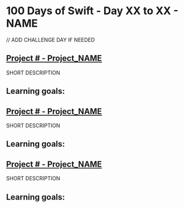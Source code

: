 # 100 Days of Swift - Day XX to XX - NAME

// ADD CHALLENGE DAY IF NEEDED

## [Project # - Project_NAME](Project%20#)
SHORT DESCRIPTION

Learning goals:
- 

## [Project # - Project_NAME](Project%20#)
SHORT DESCRIPTION

Learning goals:
- 

## [Project # - Project_NAME](Project%20#)
SHORT DESCRIPTION

Learning goals:
- 
